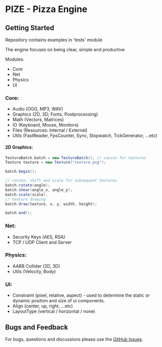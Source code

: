 # PIZE - Pizza Engine 

## Getting Started
Repository contains examples in 'tests' module

The engine focuses on being clear, simple and productive

Modules:
* Core
* Net
* Physics
* UI

### Core:
* Audio (OGG, MP3, WAV)
* Graphics (2D, 3D; Fonts, Postprocessing)
* Math (Vectors, Matrices)
* IO (Keyboard, Mouse, Monitors)
* Files (Resources: Internal / External)
* Utils (FastReader, FpsCounter, Sync, Stopwatch, TickGenerator, ...etc)

#### 2D Graphics:
``` java
TextureBatch batch = new TextureBatch(); // canvas for textures
Texture texture = new Texture("texture.png");

batch.begin();

// rotate, shift and scale for subsequent textures
batch.rotate(angle);
batch.shear(angle_x, angle_y);
batch.scale(scale);
// texture drawing
batch.draw(texture, x, y, width, height);

batch.end();
```

### Net:
* Security Keys (AES, RSA)
* TCP / UDP Client and Server

### Physics:
* AABB Collider (2D, 3D)
* Utils (Velocity, Body) 

### UI:
* Constraint (pixel, relative, aspect) - used to determine the static or dynamic position and size of ui components.
* Align (center, up, right, ...etc)
* LayoutType (vertical / horizontal / none)

## Bugs and Feedback
For bugs, questions and discussions please use the [GitHub Issues](https://github.com/GeneralPashon/Pizza-Engine/issues).
